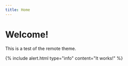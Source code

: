 ```yaml
---
title: Home
---
```

# Welcome!
This is a test of the remote theme.

{% include alert.html type="info" content="It works!" %}